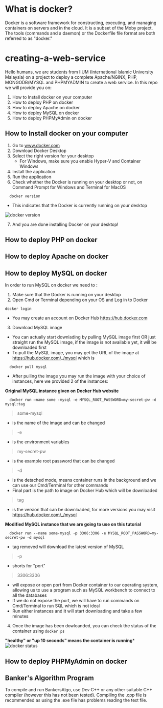 # What is docker?
Docker is a software framework for constructing, executing, and managing containers on servers and in the cloud. It is a subset of the Moby project. The tools (commands and a daemon) or the Dockerfile file format are both referred to as "docker."
# creating-a-web-service
Hello humans, we are students from IIUM (International Islamic University Malaysia) on a project to deploy a complete Apache/NGINX, PHP, MONGODB/MYSQL and PHPMYADMIN to create a web service.  In this repo we will provide you on:
1. How to Install docker on your computer
2. How to deploy PHP on docker
3. How to deploy Apache on docker
4. How to deploy MySQL on docker
5. How to deploy PHPMyAdmin on docker

## How to Install docker on your computer 

1. Go to www.docker.com
2. Download Docker Desktop
3. Select the right version for your desktop
    - For Windows, make sure you enable Hyper-V and Container Windows
4. Install the application
5. Run the application
6. Check whether the Docker is running on your desktop or not, on Command Prompt for Windows and Terminal for MacOS
```
  docker version
```
- This indicates that the Docker is currently running on your desktop
    
![docker version](https://user-images.githubusercontent.com/83501001/174430912-cd24d7f5-bd89-422f-8238-c384ea05ea87.png)
    
7. And you are done installing Docker on your desktop!
    
## How to deploy PHP on docker

## How to deploy Apache on docker
    
## How to deploy MySQL on docker
In order to run MySQL on docker we need to :
    
1. Make sure that the Docker is running on your desktop
2. Open Cmd or Terminal depending on your OS and Log in to Docker
```
docker login
```
- You may create an account on Docker Hub https://hub.docker.com

3. Download MySQL image
- You can actually start downlading by pulling MySQL image first OR just straight run the MySQL image, if the image is not available yet, it will be downloaded first
- To pull the MySQL image, you may get the URL of the image at https://hub.docker.com/_/mysql which is 
```
  docker pull mysql
```
- After pulling the image you may run the image with your choice of instances, here we provided 2 of the instances: 

**Original MySQL instance given on Docker Hub website**
```
  docker run –name some -mysql -e MYSQL_ROOT_PASSWORD=my-secret-pw -d mysql:tag
```
>some-mysql 
- is the name of the image and can be changed
>-e
- is the environment variables
>my-secret-pw
- is the example root password that can be changed  
> -d
- is the detached mode, means container runs in the background and we can use our Cmd/Terminal for other commands
- Final part is the path to image on Docker Hub which will be downloaded 
> tag
- is the version that can be downloaded, for more versions you may visit https://hub.docker.com/_/mysql

**Modified MySQL instance that we are going to use on this tutorial**
```
  docker run --name some-mysql -p 3306:3306 -e MYSQL_ROOT_PASSWORD=my-secret-pw -d mysql
```
- tag removed will download the latest version of MySQL
> -p
- shorts for "port"
> 3306:3306
- will expose or open port from Docker container to our operating system, allowing us to use a program such as MySQL workbench to connect to all the databases
- If we do not expose the port, we will have to run commands on Cmd/Terminal to run SQL which is not ideal
- Run either instances and it will start downloading and take a few minutes
4. Once the image has been dowloanded, you can check the status of the container using ```docker ps ```

**"healthy" or "up 10 seconds" means the container is running***
![docker status](https://user-images.githubusercontent.com/83501001/174443499-ff3290d2-a66b-4e95-84e4-8e5f054c0a89.png)


## How to deploy PHPMyAdmin on docker

## Banker's Algorithm Program
To compile and run BankersAlgo, use Dev C++ or any other suitable C++ compiler (however this has not been tested). Compiling the .cpp file is recommended as using the .exe file has problems reading the text file.
